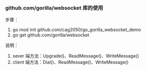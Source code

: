 ### github.com/gorilla/websocket 库的使用

步骤：
1. go mod init github.com/cag2050/go_gorilla_websocket_demo
2. go get github.com/gorilla/websocket

说明：
1. sever 端方法：Upgrade()、ReadMessage()、WriteMessage()
2. client 端方法：Dial()、ReadMessage()、WriteMessage()
